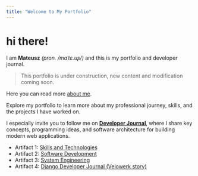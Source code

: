 ```yaml
---
title: "Welcome to My Portfolio"
---
```


# hi there!

I am **Mateusz** *(pron. /maˈtɛ.uʂ/)* and this is my portfolio and developer journal.

> This portfolio is under construction, new content and modification coming soon.

Here you can read more [about me](about.md).

Explore my portfolio to learn more about my professional journey, skills, and the projects I have worked on.

I especially invite you to follow me on **[Developer Journal](../artifacts/django-developer-journal.md)**, where I share key concepts, programming ideas, and software architecture for building modern web applications.

- Artifact 1: [Skills and Technologies](../artifacts/skills.md)
- Artifact 2: [Software Development](../artifacts/software-development.md)
- Artifact 3: [System Engineering](../artifacts/system-engineering.md)
- Artifact 4: [Django Developer Journal (Velowerk story)](../artifacts/django-developer-journal.md)
